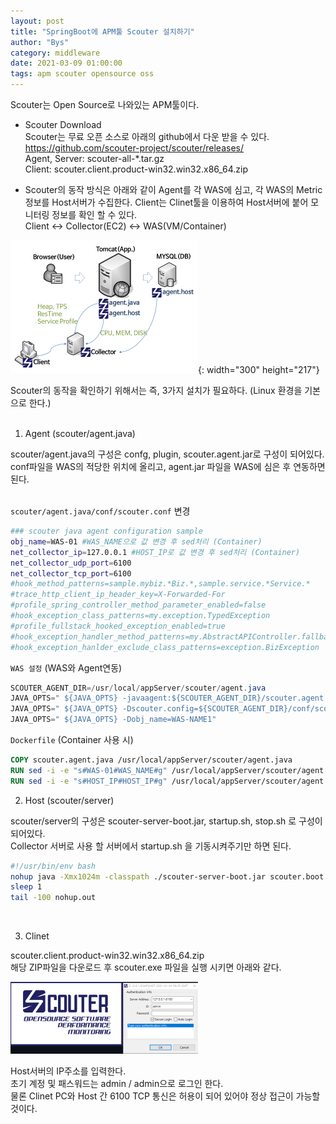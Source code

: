 ```yaml
---
layout: post
title: "SpringBoot에 APM툴 Scouter 설치하기"
author: "Bys"
category: middleware
date: 2021-03-09 01:00:00
tags: apm scouter opensource oss
---
```


Scouter는 Open Source로 나와있는 APM툴이다. 


- Scouter Download  
Scouter는 무료 오픈 소스로 아래의 github에서 다운 받을 수 있다.  
https://github.com/scouter-project/scouter/releases/  
Agent, Server: scouter-all-*.tar.gz  
Client: scouter.client.product-win32.win32.x86_64.zip  

- Scouter의 동작 방식은 아래와 같이 Agent를 각 WAS에 심고, 각 WAS의 Metric정보를 Host서버가 수집한다. Client는 Clinet툴을 이용하여 Host서버에 붙어 모니터링 정보를 확인 할 수 있다.  
Client ↔︎ Collector(EC2) ↔︎ WAS(VM/Container)  

![scouter](/assets/it/miiddleware/scouter/scouter.png){: width="300" height="217"}  


Scouter의 동작을 확인하기 위해서는 즉, 3가지 설치가 필요하다. (Linux 환경을 기본으로 한다.)
<br><br>

1. Agent (scouter/agent.java)  

scouter/agent.java의 구성은 confg, plugin, scouter.agent.jar로 구성이 되어있다.  
conf파일을 WAS의 적당한 위치에 올리고, agent.jar 파일을 WAS에 심은 후 연동하면 된다.   
<br>

`scouter/agent.java/conf/scouter.conf` 변경
```sh
### scouter java agent configuration sample
obj_name=WAS-01 #WAS_NAME으로 값 변경 후 sed처리 (Container)
net_collector_ip=127.0.0.1 #HOST_IP로 값 변경 후 sed처리 (Container)
net_collector_udp_port=6100
net_collector_tcp_port=6100
#hook_method_patterns=sample.mybiz.*Biz.*,sample.service.*Service.*
#trace_http_client_ip_header_key=X-Forwarded-For
#profile_spring_controller_method_parameter_enabled=false
#hook_exception_class_patterns=my.exception.TypedException
#profile_fullstack_hooked_exception_enabled=true
#hook_exception_handler_method_patterns=my.AbstractAPIController.fallbackHandler,my.ApiExceptionLoggingFilter.handleNotFoundErrorResponse
#hook_exception_hanlder_exclude_class_patterns=exception.BizException
```

`WAS 설정` (WAS와 Agent연동)
```Java
SCOUTER_AGENT_DIR=/usr/local/appServer/scouter/agent.java
JAVA_OPTS=" ${JAVA_OPTS} -javaagent:${SCOUTER_AGENT_DIR}/scouter.agent.jar"
JAVA_OPTS=" ${JAVA_OPTS} -Dscouter.config=${SCOUTER_AGENT_DIR}/conf/scouter.conf"
JAVA_OPTS=" ${JAVA_OPTS} -Dobj_name=WAS-NAME1"
```

`Dockerfile` (Container 사용 시)
```Dockerfile
COPY scouter.agent.java /usr/local/appServer/scouter/agent.java
RUN sed -i -e "s#WAS-01#WAS_NAME#g" /usr/local/appServer/scouter/agent.java/conf/scouter.conf 
RUN sed -i -e "s#HOST_IP#HOST_IP#g" /usr/local/appServer/scouter/agent.java/conf/scouter.conf 
```

2. Host (scouter/server)  

scouter/server의 구성은 scouter-server-boot.jar, startup.sh, stop.sh 로 구성이 되어있다.  
Collector 서버로 사용 할 서버에서 startup.sh 을 기동시켜주기만 하면 된다.
```bash
#!/usr/bin/env bash
nohup java -Xmx1024m -classpath ./scouter-server-boot.jar scouter.boot.Boot ./lib > nohup.out &
sleep 1
tail -100 nohup.out
```
<br>


3. Clinet  

scouter.client.product-win32.win32.x86_64.zip  
해당 ZIP파일을 다운로드 후 scouter.exe 파일을 실행 시키면 아래와 같다.

![scouter1](/assets/it/miiddleware/scouter/scouter1.png)

Host서버의 IP주소를 입력한다.  
초기 계정 및 패스워드는 admin / admin으로 로그인 한다.  
물론 Clinet PC와 Host 간 6100 TCP 통신은 허용이 되어 있어야 정상 접근이 가능할 것이다.  
